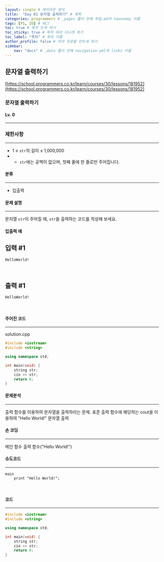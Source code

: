 ```yaml
---
layout: single # 레이아웃 양식
title:  "Day 01 문자열 출력하기" # 제목
categories: programmers # _pages 폴더 안에 파일.md의 taxonomy 이름
tags: [PS, IO] # 태그
toc: true # 목차 뜨게 하기
toc_sticky: true # 목차 따라 다니게 하기
toc_label: "목차" # 목차 이름
author_profile: false # 저자 프로필 안뜨게 하기
sidebar:
    nav: "docs" # _data 폴더 안에 navigation.yml의 links 이름
---
```


## 문자열 출력하기

[https://school.programmers.co.kr/learn/courses/30/lessons/181952](https://school.programmers.co.kr/learn/courses/30/lessons/181952)

### 문자열 출력하기
#### Lv. 0
---

### 제한사항
---
- 1 ≤ `str`의 길이 ≤ 1,000,000
- - `str`에는 공백이 없으며, 첫째 줄에 한 줄로만 주어집니다.

#### 분류
---
- 입출력
#### 문제 설명
---
문자열 `str`이 주어질 때, `str`을 출력하는 코드를 작성해 보세요.

#### 입출력 예

입력 #1
---
```cmd
HelloWorld!
```
​

출력 #1
---
```cmd
HelloWorld!
```
​

#### 주어진 코드
---
solution.cpp
```c++
#include <iostream>
#include <string>

using namespace std;

int main(void) {
    string str;
    cin >> str;
    return 0;
}
```

#### 문제분석
---
출력 함수를 이용하여 문자열을 출력하라는 문제.
표준 출력 함수에 해당하는 cout을 이용하여 "Hello World!" 문자열 출력

#### 손 코딩
---
메인 함수
출력 함수("Hello World!")

#### 슈도코드
---
```pseudocode
main
	print "Hello World!";
```
​

#### 코드
---
```c++
#include <iostream>
#include <string>

using namespace std;

int main(void) {
    string str;
    cin >> str;
    return 0;
}
```

